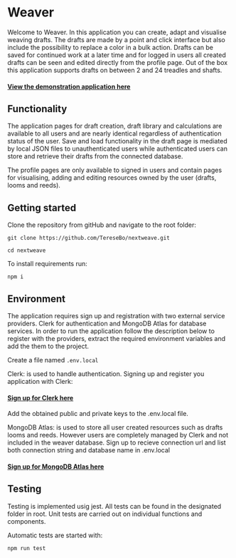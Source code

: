 # Weaver
Welcome to Weaver. In this application you can create, adapt and visualise weaving drafts. The drafts are made by a point and click interface but also include the possibility to replace a color in a bulk action. 
Drafts can be saved for continued work at a later time and for logged in users all created drafts can be seen and edited directly from the profile page. 
Out of the box this application supports drafts on between 2 and 24 treadles and shafts. 

#### [View the demonstration application here](https://nextweave.vercel.app/weaver)

## Functionality
The application pages for draft creation, draft library and calculations are available to all users and are nearly identical regardless of authentication status of the user. Save and load functionality in the draft page is mediated by local JSON files to unauthenticated users while authenticated users can store and retrieve their drafts from the connected database. 

The profile pages are only available to signed in users and contain pages for visualising, adding and editing resources owned by the user (drafts, looms and reeds).

## Getting started
Clone the repository from gitHub and navigate to the root folder:  

```git clone https://github.com/TereseBo/nextweave.git```  

```cd nextweave```  

To install requirements run:  

```npm i ```  

## Environment
The application requires sign up and registration with two external service providers. Clerk for authentication and MongoDB Atlas for database services. In order to run the application follow the description below to register with the providers, extract the required environment variables and add the them to the project. 

Create a file named  ```.env.local ```  

Clerk: is used to handle authentication. Signing up and register you application with Clerk: 
#### [Sign up for Clerk  here](https://clerk.com/)
Add the obtained public and private keys to the .env.local file.

MongoDB Atlas: is used to store all user created resources such as drafts looms and reeds. However users are completely managed by Clerk and not included in the weaver database. Sign up to recieve connection url and list both connection string and database name in .env.local
#### [Sign up for MongoDB Atlas here](https://www.mongodb.com/)

## Testing
Testing is implemented usig jest. All tests can be found in the designated folder in root. Unit tests are carried out on individual functions and components. 

Automatic tests are started with:  

```npm run test```